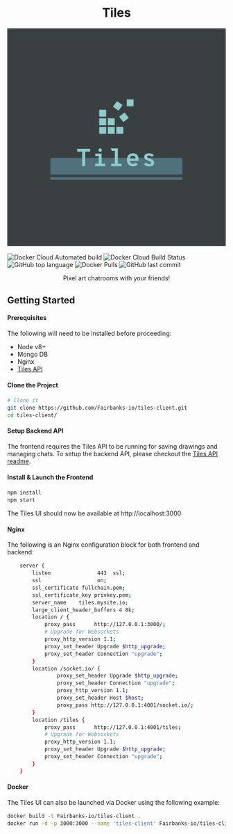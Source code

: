 <h1 align="center">
  Tiles
</h1>

<img src="https://raw.githubusercontent.com/Fairbanks-io/tiles-client/master/logo.png" alt="tiles-logo"/>

![Docker Cloud Automated build](https://img.shields.io/docker/cloud/automated/fairbanksio/tiles-client.svg)
![Docker Cloud Build Status](https://img.shields.io/docker/cloud/build/fairbanksio/tiles-client.svg)
![GitHub top language](https://img.shields.io/github/languages/top/Fairbanks-io/tiles-client.svg)
![Docker Pulls](https://img.shields.io/docker/pulls/fairbanksio/tiles-client.svg)
![GitHub last commit](https://img.shields.io/github/last-commit/Fairbanks-io/tiles-client.svg)

<p align="center">Pixel art chatrooms with your friends!</p>

## Getting Started

#### Prerequisites

The following will need to be installed before proceeding:

- Node v8+
- Mongo DB
- Nginx
- [Tiles API]()

#### Clone the Project

```sh
# Clone it
git clone https://github.com/Fairbanks-io/tiles-client.git
cd tiles-client/
```

#### Setup Backend API

The frontend requires the Tiles API to be running for saving drawings and managing chats. To setup the backend API, please checkout the [Tiles API readme](https://github.com/Fairbanks-io/tiles-api/blob/master/README.md).

#### Install & Launch the Frontend

```sh
npm install
npm start
```

The Tiles UI should now be available at http://localhost:3000

#### Nginx

The following is an Nginx configuration block for both frontend and backend:

```sh
    server {
        listen               443  ssl;
        ssl                  on;
        ssl_certificate fullchain.pem;
        ssl_certificate_key privkey.pem;
        server_name    tiles.mysite.io;
        large_client_header_buffers 4 8k;
        location / {
            proxy_pass      http://127.0.0.1:3000/;
            # Upgrade for Websockets
            proxy_http_version 1.1;
            proxy_set_header Upgrade $http_upgrade;
            proxy_set_header Connection "upgrade";
        }
        location /socket.io/ {
                proxy_set_header Upgrade $http_upgrade;
                proxy_set_header Connection "upgrade";
                proxy_http_version 1.1;
                proxy_set_header Host $host;
                proxy_pass http://127.0.0.1:4001/socket.io/;
        }
        location /tiles {
            proxy_pass      http://127.0.0.1:4001/tiles;
            # Upgrade for Websockets
            proxy_http_version 1.1;
            proxy_set_header Upgrade $http_upgrade;
            proxy_set_header Connection "upgrade";
        }
    }
```

#### Docker

The Tiles UI can also be launched via Docker using the following example:

```sh
docker build -t Fairbanks-io/tiles-client .
docker run -d -p 3000:3000 --name 'tiles-client' Fairbanks-io/tiles-client
```
